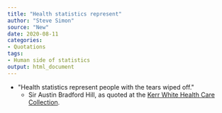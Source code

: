 ```yaml
---
title: "Health statistics represent"
author: "Steve Simon"
source: "New"
date: 2020-08-11
categories:
- Quotations
tags:
- Human side of statistics
output: html_document
---
```


+ "Health statistics represent people with the tears wiped off."
  + Sir Austin Bradford Hill, as quoted at the [Kerr White Health Care Collection](http://historical.hsl.virginia.edu/kerr/healthstats.cfm.html).

<!---More--->

